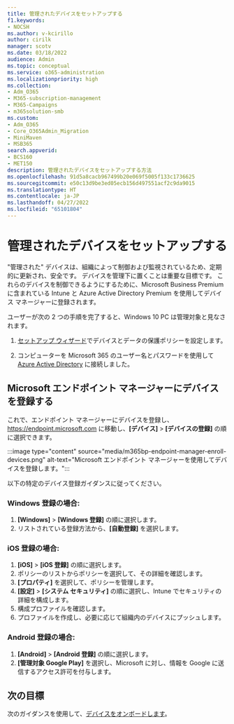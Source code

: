 ```yaml
---
title: 管理されたデバイスをセットアップする
f1.keywords:
- NOCSH
ms.author: v-kcirillo
author: cirilk
manager: scotv
ms.date: 03/18/2022
audience: Admin
ms.topic: conceptual
ms.service: o365-administration
ms.localizationpriority: high
ms.collection:
- Adm_O365
- M365-subscription-management
- M365-Campaigns
- m365solution-smb
ms.custom:
- Adm_O365
- Core_O365Admin_Migration
- MiniMaven
- MSB365
search.appverid:
- BCS160
- MET150
description: 管理されたデバイスをセットアップする方法
ms.openlocfilehash: 91d5a8cacb967499b20e069f5005f133c1736625
ms.sourcegitcommit: e50c13d9be3ed05ecb156d497551acf2c9da9015
ms.translationtype: HT
ms.contentlocale: ja-JP
ms.lasthandoff: 04/27/2022
ms.locfileid: "65101804"
---
```

# <a name="set-up-managed-devices"></a>管理されたデバイスをセットアップする

"管理された" デバイスは、組織によって制御および監視されているため、定期的に更新され、安全です。 デバイスを管理下に置くことは重要な目標です。 これらのデバイスを制御できるようにするために、Microsoft Business Premium に含まれている Intune と Azure Active Directory Premium を使用してデバイス マネージャーに登録されます。 

ユーザーが次の 2 つの手順を完了すると、Windows 10 PC は管理対象と見なされます。

1. [セットアップ ウィザード](../business/set-up.md)でデバイスとデータの保護ポリシーを設定します。

2. コンピューターを Microsoft 365 のユーザー名とパスワードを使用して [Azure Active Directory](../business/set-up-windows-devices.md) に接続しました。 

## <a name="enroll-devices-in-microsoft-endpoint-manager"></a>Microsoft エンドポイント マネージャーにデバイスを登録する

これで、エンドポイント マネージャーにデバイスを登録し、https://endpoint.microsoft.com に移動し、**[デバイス]** > **[デバイスの登録]** の順に選択できます。 

:::image type="content" source="media/m365bp-endpoint-manager-enroll-devices.png" alt-text="Microsoft エンドポイント マネージャーを使用してデバイスを登録します。"::: 

以下の特定のデバイス登録ガイダンスに従ってください。

### <a name="for-windows-enrollment"></a>Windows 登録の場合:

1. **[Windows]** > **[Windows 登録]** の順に選択します。 
1. リストされている登録方法から、**[自動登録]** を選択します。

### <a name="for-ios-enrollment"></a>iOS 登録の場合:

1. **[iOS]** > **[iOS 登録]** の順に選択します。
1. ポリシーのリストからポリシーを選択して、その詳細を確認します。
1. **[プロパティ]** を選択して、ポリシーを管理します。
1. **[設定]** > **[システム セキュリティ]** の順に選択し、Intune でセキュリティの詳細を構成します。
1. 構成プロファイルを確認します。 
1. プロファイルを作成し、必要に応じて組織内のデバイスにプッシュします。

### <a name="for-android-enrollment"></a>Android 登録の場合:

1. **[Android]** > **[Android 登録]** の順に選択します。
1. **[管理対象 Google Play]** を選択し、Microsoft に対し、情報を Google に送信するアクセス許可を付与します。

## <a name="next-objective"></a>次の目標

次のガイダンスを使用して、[デバイスをオンボードします](m365bp-onboard-devices-mdb.md)。

